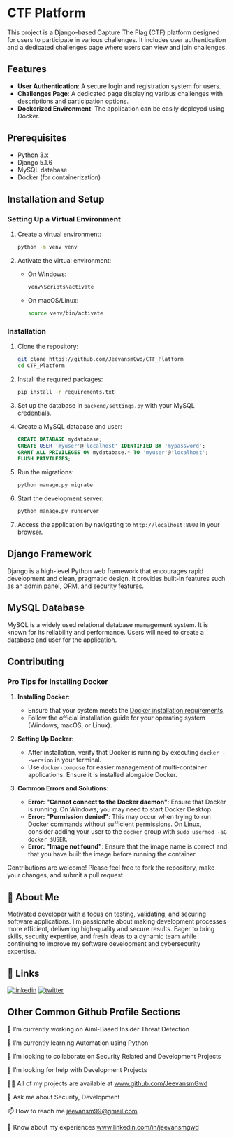 # CTF Platform

This project is a Django-based Capture The Flag (CTF) platform designed for users to participate in various challenges. It includes user authentication and a dedicated challenges page where users can view and join challenges.

## Features

- **User Authentication**: A secure login and registration system for users.
- **Challenges Page**: A dedicated page displaying various challenges with descriptions and participation options.
- **Dockerized Environment**: The application can be easily deployed using Docker.

## Prerequisites

- Python 3.x
- Django 5.1.6
- MySQL database
- Docker (for containerization)

## Installation and Setup

### Setting Up a Virtual Environment
1. Create a virtual environment:

   ```bash
   python -m venv venv
   ```

2. Activate the virtual environment:
   - On Windows:
     ```bash
     venv\Scripts\activate
     ```
   - On macOS/Linux:
     ```bash
     source venv/bin/activate
     ```

### Installation
1. Clone the repository:

   ```bash
   git clone https://github.com/JeevansmGwd/CTF_Platform
   cd CTF_Platform
   ```

2. Install the required packages:

   ```bash
   pip install -r requirements.txt
   ```

3. Set up the database in `backend/settings.py` with your MySQL credentials.

4. Create a MySQL database and user:
   ```sql
   CREATE DATABASE mydatabase;
   CREATE USER 'myuser'@'localhost' IDENTIFIED BY 'mypassword';
   GRANT ALL PRIVILEGES ON mydatabase.* TO 'myuser'@'localhost';
   FLUSH PRIVILEGES;
   ```

5. Run the migrations:

   ```bash
   python manage.py migrate
   ```

6. Start the development server:

   ```bash
   python manage.py runserver
   ```

7. Access the application by navigating to `http://localhost:8000` in your browser.

## Django Framework
Django is a high-level Python web framework that encourages rapid development and clean, pragmatic design. It provides built-in features such as an admin panel, ORM, and security features.

## MySQL Database
MySQL is a widely used relational database management system. It is known for its reliability and performance. Users will need to create a database and user for the application.

## Contributing

### Pro Tips for Installing Docker
1. **Installing Docker**:
   - Ensure that your system meets the [Docker installation requirements](https://docs.docker.com/get-docker/).
   - Follow the official installation guide for your operating system (Windows, macOS, or Linux).

2. **Setting Up Docker**:
   - After installation, verify that Docker is running by executing `docker --version` in your terminal.
   - Use `docker-compose` for easier management of multi-container applications. Ensure it is installed alongside Docker.

3. **Common Errors and Solutions**:
   - **Error: "Cannot connect to the Docker daemon"**: Ensure that Docker is running. On Windows, you may need to start Docker Desktop.
   - **Error: "Permission denied"**: This may occur when trying to run Docker commands without sufficient permissions. On Linux, consider adding your user to the `docker` group with `sudo usermod -aG docker $USER`.
   - **Error: "Image not found"**: Ensure that the image name is correct and that you have built the image before running the container.

Contributions are welcome! Please feel free to fork the repository, make your changes, and submit a pull request.

## 🚀 About Me

Motivated developer with a focus on testing, validating, and securing software applications. I’m passionate about making development processes more efficient, delivering high-quality and secure results. Eager to bring skills, security expertise, and fresh ideas to a dynamic team while continuing to improve my software development and cybersecurity expertise.

## 🔗 Links

[![linkedin](https://img.shields.io/badge/linkedin-0A66C2?style=for-the-badge&logo=linkedin&logoColor=white)](www.github.com/JeevansmGwd)
[![twitter](https://img.shields.io/badge/twitter-1DA1F2?style=for-the-badge&logo=twitter&logoColor=white)](www.x.com/Jeevansm_Gowda)

## Other Common Github Profile Sections

🔭 I’m currently working on Aiml-Based Insider Threat Detection

🌱 I’m currently learning Automation using Python

👯 I’m looking to collaborate on Security Related and Development Projects

🤝 I’m looking for help with Development Projects

👨‍💻 All of my projects are available at www.github.com/JeevansmGwd

💬 Ask me about Security, Development

📫 How to reach me jeevansm99@gmail.com

📄 Know about my experiences www.linkedin.com/in/jeevansmgwd
